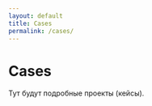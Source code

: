 ```yaml
---
layout: default
title: Cases
permalink: /cases/
---
```


<h1>Cases</h1>
<p>Тут будут подробные проекты (кейсы).</p>
